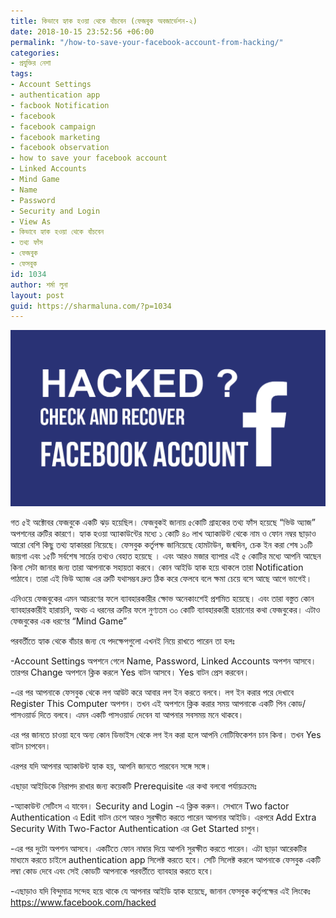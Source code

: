 ```yaml
---
title: কিভাবে হ্যাক হওয়া থেকে বাঁচবেন (ফেজবুক অবজার্ভেশন-২)
date: 2018-10-15 23:52:56 +06:00
permalink: "/how-to-save-your-facebook-account-from-hacking/"
categories:
- প্রযুক্তির নেশা
tags:
- Account Settings
- authentication app
- facbook Notification
- facebook
- facebook campaign
- facebook marketing
- facebook observation
- how to save your facebook account
- Linked Accounts
- Mind Game
- Name
- Password
- Security and Login
- View As
- কিভাবে হ্যাক হওয়া থেকে বাঁচবেন
- তথ্য ফাঁস
- ফেজবুক
- ফেসবুক
id: 1034
author: শর্মা লুনা
layout: post
guid: https://sharmaluna.com/?p=1034
---
```


[![](/assets/images/wp-content/uploads/2018/10/How-to-Check-and-Recover-Your-Hacked-Facebook-Account-1-1.png)](/assets/images/wp-content/uploads/2018/10/How-to-Check-and-Recover-Your-Hacked-Facebook-Account-1-1.png)

গত ৫ই অক্টোবর ফেজবুকে একটি ঝড় হয়েছিল। ফেজবুকই জানায় ৫কোটি গ্রাহকের তথ্য ফাঁস হয়েছে “ভিউ অ্যাজ” অপশনের ত্রুটির কারণে। হ্যাক হওয়া অ্যাকাউন্টের মধ্যে ১ কোটি ৪০ লাখ অ্যাকাউন্ট থেকে নাম ও ফোন নম্বর ছাড়াও আরো বেশি কিছু তথ্য হ্যাকাররা নিয়েছে। ফেসবুক কর্তৃপক্ষ জানিয়েছে হোমটাউন, জন্মদিন, চেক ইন করা শেষ ১০টি জায়গা এবং ১৫টি সর্বশেষ সার্চের তথ্যও বেহাত হয়েছে । এবং আরও মজার ব্যাপার এই ৫ কোটির মধ্যে আপনি আছেন কিনা সেটা জানার জন্য তারা আপনাকে সহায়তা করবে। কোন আইডি হ্যাক হয়ে থাকলে তারা Notification পাঠাবে। তারা এই ভিউ অ্যাজ এর ত্রুটি যথাসম্ভব দ্রুত ঠিক করে ফেলবে বলে ক্ষমা চেয়ে বসে আছে আগে ভাগেই।

এনিওয়ে ফেজবুকের এমন আচরণের ফলে ব্যাবহারকারীর ক্ষোভ অনেকাংশেই প্রশমিত হয়েছে। এবং তারা বস্তুত কোন ব্যাবহারকারীই হারায়নি, অথচ এ ধরনের ত্রুটির ফলে নুণ্যতম ৩০ কোটি ব্যাবহারকারী হারানোর কথা ফেজবুকের। এটাও ফেজবুকের এক ধরণের “Mind Game”

পরবর্তীতে হ্যাক থেকে বাঁচার জন্য যে পদক্ষেপগুলো এখনই নিয়ে রাখতে পারেন তা হলঃ

-Account Settings অপশনে গেলে Name, Password, Linked Accounts অপশন আসবে। তারপর Change অপশনে ক্লিক করলে Yes বাটন আসবে। Yes বাটন প্রেস করবেন।

-এর পর আপনাকে ফেসবুক থেকে লগ আউট করে আবার লগ ইন করতে বলবে। লগ ইন করার পরে দেখাবে Register This Computer অপশন। তখন এই অপশনে ক্লিক করার সময় আপনাকে একটি পিন কোড/পাসওয়ার্ড দিতে বলবে। এমন একটি পাসওয়ার্ড দেবেন যা আপনার সবসময় মনে থাকবে।

এর পর জানতে চাওয়া হবে অন্য কোন ডিভাইস থেকে লগ ইন করা হলে আপনি নোটিফিকেশন চান কিনা। তখন Yes বাটন চাপবেন।

এরপর যদি আপনার অ্যাকাউন্ট হ্যাক হয়, আপনি জানতে পারবেন সঙ্গে সঙ্গে।

এছাড়া আইডিকে নিরাপদ রাখার জন্য কয়েকটি Prerequisite এর কথা বলবো পর্যায়ক্রমেঃ

-অ্যাকাউন্ট সেটিংস এ যাবেন। Security and Login -এ ক্লিক করুন। সেখানে Two factor Authentication এ Edit বাটন চেপে আরও সুরক্ষীত করতে পারেন আপনার আইডি। এরপরে Add Extra Security With Two-Factor Authentication এর Get Started চাপুন।

-এর পর দুটো অপশন আসবে। একটিতে ফোন নাম্বার দিয়ে আপনি সুরক্ষীত করতে পারেন। এটা ছাড়া আরেকটির মাধ্যমে করতে চাইলে authentication app সিলেক্ট করতে হবে। সেটি সিলেক্ট করলে আপনাকে ফেসবুক একটি লম্বা কোড দেবে এবং সেই কোডটি আপনাকে পরবর্তীতে ব্যাবহার করতে হবে।

-এছাড়াও যদি বিন্দুমাত্র সন্দেহ হয়ে থাকে যে আপনার আইডি হ্যাক হয়েছে, জানান ফেসবুক কর্তৃপক্ষের এই লিংকেঃ https://www.facebook.com/hacked
